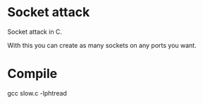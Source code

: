 # Socket attack
Socket attack in C.


With this you can create as many sockets on any ports you want.


# Compile
gcc slow.c -lphtread
